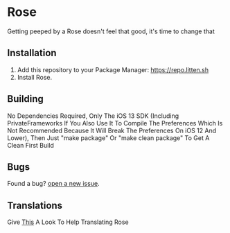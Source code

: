 # Rose

Getting peeped by a Rose doesn't feel that good, it's time to change that

## Installation

1. Add this repository to your Package Manager: https://repo.litten.sh
2. Install Rose.

## Building

No Dependencies Required, Only The iOS 13 SDK (Including PrivateFrameworks If You Also Use It To Compile The Preferences Which Is Not Recommended Because It Will Break The Preferences On iOS 12 And Lower), Then Just "make package" Or "make clean package" To Get A Clean First Build

## Bugs

Found a bug? [open a new issue](https://github.com/Litteeen/Rose/issues/new).

## Translations

Give [This](https://github.com/Litteeen/RoseLocalizations) A Look To Help Translating Rose
